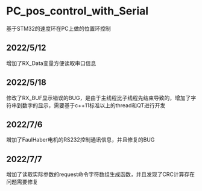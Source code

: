 # PC_pos_control_with_Serial
基于STM32的速度环在PC上做的位置环控制  
## 2022/5/12  
增加了RX_Data变量方便读取串口信息
## 2022/5/18
修改了RX_BUF显示错误的BUG，是由于主线程比子线程先结束导致的，增加了字符串到数字的显示，需要基于c++11标准以上的thread和QT进行开发
## 2022/7/6
增加了FaulHaber电机的RS232控制通讯信息，并且修复的BUG
## 2022/7/7
增加了读取实际参数的request命令字符数组生成函数，并且发现了CRC计算存在问题需要修复
